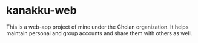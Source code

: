 ﻿# kanakku-web
This is a web-app project of mine under the Cholan organization. It helps maintain personal and group accounts and share them with others as well.
